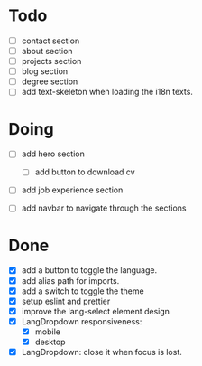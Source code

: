 # Todo

- [ ] contact section
- [ ] about section
- [ ] projects section 
- [ ] blog section
- [ ] degree section
- [ ] add text-skeleton when loading the i18n texts.

# Doing

- [ ] add hero section
  - [ ] add button to download cv
- [ ] add job experience section
- [ ] add navbar to navigate through the sections

   
# Done

- [x] add a button to toggle the language.
- [x] add alias path for imports.
- [x] add a switch to toggle the theme
- [x] setup eslint and prettier
- [x] improve the lang-select element design
- [x] LangDropdown responsiveness:
  - [x] mobile 
  - [x] desktop
- [x] LangDropdown: close it when focus is lost.